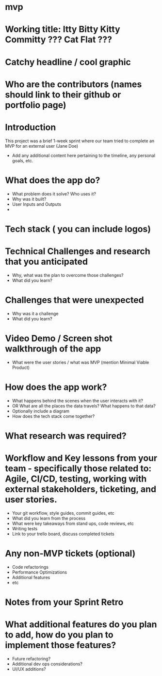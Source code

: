 # mvp

# Working title:  Itty Bitty Kitty Committy ??? Cat Flat ??? #

# Catchy headline / cool graphic

# Who are the contributors (names should link to their github or portfolio page)

# Introduction
This project was a brief 1-week sprint where our team tried to complete an MVP for an external user (Jane Doe)
* Add any additional content here pertaining to the timeline, any personal goals, etc.

# What does the app do?
* What problem does it solve? Who uses it?
* Why was it built?
* User Inputs and Outputs
*

# Tech stack ( you can include logos)

# Technical Challenges and research that you anticipated
* Why, what was the plan to overcome those challenges?
* What did you learn?

# Challenges that were unexpected
* Why was it a challenge
* What did you learn?

# Video Demo / Screen shot walkthrough of the app
* What were the user stories /  what was MVP (mention Minimal Viable Product)

# How does the app work?
* What happens behind the scenes when the user interacts with it?
* OR What are all the places the data travels?  What happens to that data?
* Optionally include a diagram
* How does the tech stack come together?

# What research was required?

# Workflow and Key lessons from your team - specifically those related to: Agile, CI/CD, testing, working with external stakeholders, ticketing, and user stories.
* Your git workflow, style guides, commit guides, etc
* What did you learn from the process
* What were key takeaways from stand ups, code reviews, etc
* Writing tests
* Link to your trello board, discuss completed tickets

# Any non-MVP tickets (optional)
* Code refactorings
* Performance Optimizations
* Additional features
* etc

# Notes from your Sprint Retro

# What additional features do you plan to add, how do you plan to implement those features?
* Future refactoring?
* Additional dev ops considerations?
* UI/UX additions?
